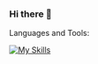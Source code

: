 ### Hi there 👋


Languages and Tools:

[![My Skills](https://skillicons.dev/icons?i=js,html,css,nodejs,figma&theme=dark,react,vue)](https://skillicons.dev)
